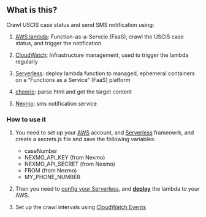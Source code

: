 ## What is this?

Crawl USCIS case status and send SMS notification using:

1. [AWS lambda](https://aws.amazon.com/lambda/): Function-as-a-Servcie (FaaS), crawl the USCIS case status, and trigger the notification

2. [CloudWatch](https://aws.amazon.com/cloudwatch/): Infrastructure management, used to trigger the lambda regularly

3. [Serverless](https://serverless.com/): deploy lambda function to managed, ephemeral containers on a “Functions as a Service” (FaaS) platform

4. [cheerio](https://github.com/cheeriojs/cheerio): parse html and get the target content

5. [Nexmo](https://www.nexmo.com/): sms notification service

### How to use it

1. You need to set up your [AWS](https://aws.amazon.com/) account, and [Serverless](https://serverless.com/) frameowrk, and create a secrets.js file and save the following variables:

   * caseNumber
   * NEXMO_API_KEY (from Nexmo)
   * NEXMO_API_SECRET (from Nexmo)
   * FROM (from Nexmo)
   * MY_PHONE_NUMBER

2. Then you need to [config your Serverless](https://serverless.com/framework/docs/providers/aws/guide/quick-start/), and [**deploy**](https://serverless.com/framework/docs/providers/aws/guide/deploying/) the lambda to your AWS.

3. Set up the crawl intervals using [CloudWatch Events](https://docs.aws.amazon.com/AmazonCloudWatch/latest/events/RunLambdaSchedule.html)
